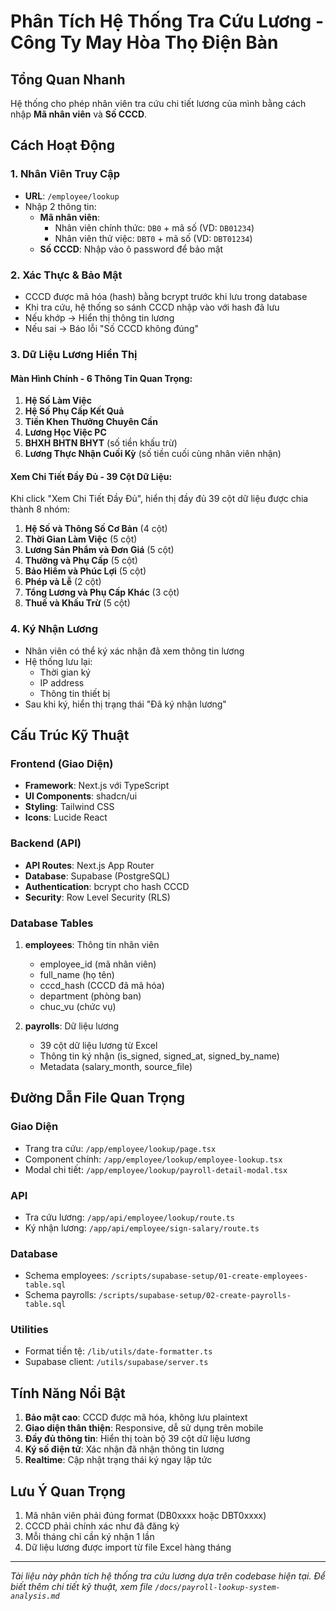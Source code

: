 # Phân Tích Hệ Thống Tra Cứu Lương - Công Ty May Hòa Thọ Điện Bàn

## Tổng Quan Nhanh

Hệ thống cho phép nhân viên tra cứu chi tiết lương của mình bằng cách nhập **Mã nhân viên** và **Số CCCD**.

## Cách Hoạt Động

### 1. Nhân Viên Truy Cập

- **URL**: `/employee/lookup`
- Nhập 2 thông tin:
  - **Mã nhân viên**:
    - Nhân viên chính thức: `DB0` + mã số (VD: `DB01234`)
    - Nhân viên thử việc: `DBT0` + mã số (VD: `DBT01234`)
  - **Số CCCD**: Nhập vào ô password để bảo mật

### 2. Xác Thực & Bảo Mật

- CCCD được mã hóa (hash) bằng bcrypt trước khi lưu trong database
- Khi tra cứu, hệ thống so sánh CCCD nhập vào với hash đã lưu
- Nếu khớp → Hiển thị thông tin lương
- Nếu sai → Báo lỗi "Số CCCD không đúng"

### 3. Dữ Liệu Lương Hiển Thị

#### Màn Hình Chính - 6 Thông Tin Quan Trọng:

1. **Hệ Số Làm Việc**
2. **Hệ Số Phụ Cấp Kết Quả**
3. **Tiền Khen Thưởng Chuyên Cần**
4. **Lương Học Việc PC**
5. **BHXH BHTN BHYT** (số tiền khấu trừ)
6. **Lương Thực Nhận Cuối Kỳ** (số tiền cuối cùng nhân viên nhận)

#### Xem Chi Tiết Đầy Đủ - 39 Cột Dữ Liệu:

Khi click "Xem Chi Tiết Đầy Đủ", hiển thị đầy đủ 39 cột dữ liệu được chia thành 8 nhóm:

1. **Hệ Số và Thông Số Cơ Bản** (4 cột)
2. **Thời Gian Làm Việc** (5 cột)
3. **Lương Sản Phẩm và Đơn Giá** (5 cột)
4. **Thưởng và Phụ Cấp** (5 cột)
5. **Bảo Hiểm và Phúc Lợi** (5 cột)
6. **Phép và Lễ** (2 cột)
7. **Tổng Lương và Phụ Cấp Khác** (3 cột)
8. **Thuế và Khấu Trừ** (5 cột)

### 4. Ký Nhận Lương

- Nhân viên có thể ký xác nhận đã xem thông tin lương
- Hệ thống lưu lại:
  - Thời gian ký
  - IP address
  - Thông tin thiết bị
- Sau khi ký, hiển thị trạng thái "Đã ký nhận lương"

## Cấu Trúc Kỹ Thuật

### Frontend (Giao Diện)

- **Framework**: Next.js với TypeScript
- **UI Components**: shadcn/ui
- **Styling**: Tailwind CSS
- **Icons**: Lucide React

### Backend (API)

- **API Routes**: Next.js App Router
- **Database**: Supabase (PostgreSQL)
- **Authentication**: bcrypt cho hash CCCD
- **Security**: Row Level Security (RLS)

### Database Tables

1. **employees**: Thông tin nhân viên
   - employee_id (mã nhân viên)
   - full_name (họ tên)
   - cccd_hash (CCCD đã mã hóa)
   - department (phòng ban)
   - chuc_vu (chức vụ)

2. **payrolls**: Dữ liệu lương
   - 39 cột dữ liệu lương từ Excel
   - Thông tin ký nhận (is_signed, signed_at, signed_by_name)
   - Metadata (salary_month, source_file)

## Đường Dẫn File Quan Trọng

### Giao Diện

- Trang tra cứu: `/app/employee/lookup/page.tsx`
- Component chính: `/app/employee/lookup/employee-lookup.tsx`
- Modal chi tiết: `/app/employee/lookup/payroll-detail-modal.tsx`

### API

- Tra cứu lương: `/app/api/employee/lookup/route.ts`
- Ký nhận lương: `/app/api/employee/sign-salary/route.ts`

### Database

- Schema employees: `/scripts/supabase-setup/01-create-employees-table.sql`
- Schema payrolls: `/scripts/supabase-setup/02-create-payrolls-table.sql`

### Utilities

- Format tiền tệ: `/lib/utils/date-formatter.ts`
- Supabase client: `/utils/supabase/server.ts`

## Tính Năng Nổi Bật

1. **Bảo mật cao**: CCCD được mã hóa, không lưu plaintext
2. **Giao diện thân thiện**: Responsive, dễ sử dụng trên mobile
3. **Đầy đủ thông tin**: Hiển thị toàn bộ 39 cột dữ liệu lương
4. **Ký số điện tử**: Xác nhận đã nhận thông tin lương
5. **Realtime**: Cập nhật trạng thái ký ngay lập tức

## Lưu Ý Quan Trọng

1. Mã nhân viên phải đúng format (DB0xxxx hoặc DBT0xxxx)
2. CCCD phải chính xác như đã đăng ký
3. Mỗi tháng chỉ cần ký nhận 1 lần
4. Dữ liệu lương được import từ file Excel hàng tháng

---

_Tài liệu này phân tích hệ thống tra cứu lương dựa trên codebase hiện tại. Để biết thêm chi tiết kỹ thuật, xem file `/docs/payroll-lookup-system-analysis.md`_
